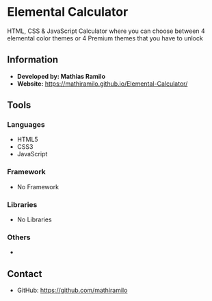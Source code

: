 # Elemental Calculator
HTML, CSS & JavaScript Calculator where you can choose between 4 elemental color themes or 4 Premium themes that you have to unlock
## Information
* **Developed by: Mathias Ramilo**
* **Website:** https://mathiramilo.github.io/Elemental-Calculator/
## Tools
### Languages
* HTML5
* CSS3
* JavaScript
### Framework
* No Framework
### Libraries
* No Libraries
### Others
*
## Contact
* GitHub: https://github.com/mathiramilo
